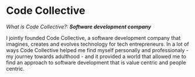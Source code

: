 # Code Collective

*What is Code Collective?:* ***Software development company***  
  
I jointly founded Code Collective, a software development company that imagines, creates and evolves technology for tech entrepreneurs. In a lot of ways Code Collective helped me find myself personally and professionaly - my journey towards adulthood - and it provided a world that allowed me to find an approach to software development that is value centric and people centric.